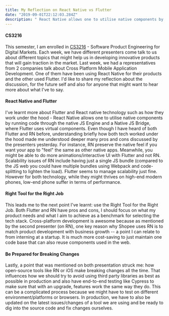 ```yaml
---
title: My Reflection on React Native vs Flutter
date: "2019-09-01T22:12:03.284Z"
description: " React Native allows one to utilise native components by running code through the native JS Engine and a Native JS Bridge, where Flutter uses virtual components. ..."
---
```


#### CS3216

This semester, I am enrolled in [CS3216](https://www.cs3216.com) - Software Product Engineering for Digital Markets. Each week, we have different presenters come talk to us about different topics that might help us in developing innovative products that will gain traction in the market. Last week, we had a representatives from 2 companies talk about Cross Platform Mobile Application Development. One of them have been using React Native for their products and the other used Flutter. I'd like to share my reflection about the discussion, for the future self and also for anyone that might want to hear more about what I've to say.

#### React Native and Flutter

I've learnt more about Flutter and React native technology such as how they work under the hood - React Native allows one to utilise native components by running code through the native JS Engine and a Native JS Bridge, where Flutter uses virtual components. Even though I have heard of both Flutter and RN before, understanding briefly how both tech worked under the hood made me understood deeper many pros and cons discussed by the presenters yesterday. For instance, RN preserve the native feel if you want your app to "feel" the same as other native apps. Meanwhile, you might be able to do more animations/interactive UI with Flutter and not RN. Scalability issues of RN include having just a single JS bundle (compared to the JS web you could have multiple bundles using Webpack and code-splitting to lighten the load). Flutter seems to manage scalability just fine. However for both technology, while they might thrives on high-end modern phones, low-end phone suffer in terms of performance.

#### Right Tool for the Right Job

This leads me to the next point I've learnt: use the Right Tool for the Right Job. Both Flutter and RN have pros and cons, I should focus on what my product needs and what I aim to achieve as a benchmark for selecting the tech stack. Cross-platform development is awesome because as mentioned by the second presenter (on RN), one key reason why Shopee uses RN is to match product development with business growth -- a point I can relate to from interning at a startup. It is much more cost-saving to just maintain one code base that can also reuse components used in the web.

#### Be Prepared for Breaking Changes

Lastly, a point that was mentioned on both presentation struck me: how open-source tools like RN or iOS make breaking changes all the time. That influences how we should try to avoid using third party libraries as best as possible in production and also have end-to-end testing like Cypress to make sure that with an upgrade, features work the same way they do. This can be a complicated process because we might have to test on different environment/platforms or browsers. In production, we have to also be updated on the latest issues/changes of a tool we are using and be ready to dig into the source code and fix changes ourselves.


